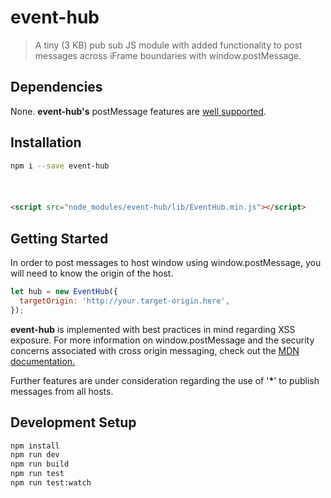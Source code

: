 # event-hub
> A tiny (3 KB) pub sub JS module with added functionality to post messages across iFrame boundaries with window.postMessage.

## Dependencies
None. **event-hub's** postMessage features are [well supported](https://developer.mozilla.org/en-US/docs/Web/API/Window/postMessage#Browser_compatibility).

## Installation
```bash
npm i --save event-hub
```

```html
<script src="node_modules/event-hub/lib/EventHub.min.js"></script>
```

## Getting Started
In order to post messages to host window using window.postMessage,
you will need to know the origin of the host. 
```javascript
let hub = new EventHub({
  targetOrigin: 'http://your.target-origin.here',
});
```
**event-hub** is implemented with best practices in mind regarding XSS exposure. For more information on window.postMessage and the security concerns associated
with cross origin messaging, check out the [MDN documentation.](https://developer.mozilla.org/en-US/docs/Web/API/Window/postMessage)

Further features are under consideration regarding the use of '**\***' to publish messages from all hosts.

## Development Setup
```bash
npm install
npm run dev
npm run build
npm run test
npm run test:watch
```